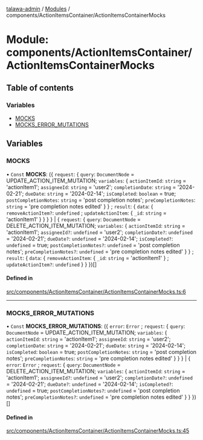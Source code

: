 [talawa-admin](../README.md) / [Modules](../modules.md) / components/ActionItemsContainer/ActionItemsContainerMocks

# Module: components/ActionItemsContainer/ActionItemsContainerMocks

## Table of contents

### Variables

- [MOCKS](components_ActionItemsContainer_ActionItemsContainerMocks.md#mocks)
- [MOCKS\_ERROR\_MUTATIONS](components_ActionItemsContainer_ActionItemsContainerMocks.md#mocks_error_mutations)

## Variables

### MOCKS

• `Const` **MOCKS**: (\{ `request`: \{ `query`: `DocumentNode` = UPDATE\_ACTION\_ITEM\_MUTATION; `variables`: \{ `actionItemId`: `string` = 'actionItem1'; `assigneeId`: `string` = 'user2'; `completionDate`: `string` = '2024-02-21'; `dueDate`: `string` = '2024-02-14'; `isCompleted`: `boolean` = true; `postCompletionNotes`: `string` = 'post completion notes'; `preCompletionNotes`: `string` = 'pre completion notes edited' \}  \} ; `result`: \{ `data`: \{ `removeActionItem?`: `undefined` ; `updateActionItem`: \{ `_id`: `string` = 'actionItem1' \}  \}  \}  \} \| \{ `request`: \{ `query`: `DocumentNode` = DELETE\_ACTION\_ITEM\_MUTATION; `variables`: \{ `actionItemId`: `string` = 'actionItem1'; `assigneeId?`: `undefined` = 'user2'; `completionDate?`: `undefined` = '2024-02-21'; `dueDate?`: `undefined` = '2024-02-14'; `isCompleted?`: `undefined` = true; `postCompletionNotes?`: `undefined` = 'post completion notes'; `preCompletionNotes?`: `undefined` = 'pre completion notes edited' \}  \} ; `result`: \{ `data`: \{ `removeActionItem`: \{ `_id`: `string` = 'actionItem1' \} ; `updateActionItem?`: `undefined`  \}  \}  \})[]

#### Defined in

[src/components/ActionItemsContainer/ActionItemsContainerMocks.ts:6](https://github.com/skbhagat0502/talawa-admin/blob/eb9b2df/src/components/ActionItemsContainer/ActionItemsContainerMocks.ts#L6)

___

### MOCKS\_ERROR\_MUTATIONS

• `Const` **MOCKS\_ERROR\_MUTATIONS**: (\{ `error`: `Error` ; `request`: \{ `query`: `DocumentNode` = UPDATE\_ACTION\_ITEM\_MUTATION; `variables`: \{ `actionItemId`: `string` = 'actionItem1'; `assigneeId`: `string` = 'user2'; `completionDate`: `string` = '2024-02-21'; `dueDate`: `string` = '2024-02-14'; `isCompleted`: `boolean` = true; `postCompletionNotes`: `string` = 'post completion notes'; `preCompletionNotes`: `string` = 'pre completion notes edited' \}  \}  \} \| \{ `error`: `Error` ; `request`: \{ `query`: `DocumentNode` = DELETE\_ACTION\_ITEM\_MUTATION; `variables`: \{ `actionItemId`: `string` = 'actionItem1'; `assigneeId?`: `undefined` = 'user2'; `completionDate?`: `undefined` = '2024-02-21'; `dueDate?`: `undefined` = '2024-02-14'; `isCompleted?`: `undefined` = true; `postCompletionNotes?`: `undefined` = 'post completion notes'; `preCompletionNotes?`: `undefined` = 'pre completion notes edited' \}  \}  \})[]

#### Defined in

[src/components/ActionItemsContainer/ActionItemsContainerMocks.ts:45](https://github.com/skbhagat0502/talawa-admin/blob/eb9b2df/src/components/ActionItemsContainer/ActionItemsContainerMocks.ts#L45)
